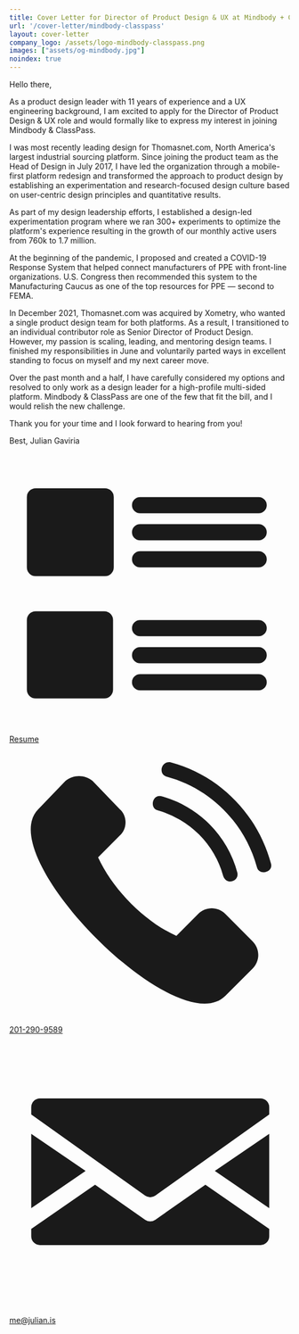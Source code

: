 ```yaml
---
title: Cover Letter for Director of Product Design & UX at Mindbody + ClassPass
url: '/cover-letter/mindbody-classpass'
layout: cover-letter
company_logo: /assets/logo-mindbody-classpass.png
images: ["assets/og-mindbody.jpg"]
noindex: true
---
```



Hello there,

As a product design leader with 11 years of experience and a UX engineering background, I am excited to apply for the Director of Product Design & UX role and would formally like to express my interest in joining Mindbody & ClassPass. 

I was most recently leading design for Thomasnet.com, North America's largest industrial sourcing platform. Since joining the product team as the Head of Design in July 2017, I have led the organization through a mobile-first platform redesign and transformed the approach to product design by establishing an experimentation and research-focused design culture based on user-centric design principles and quantitative results. 

As part of my design leadership efforts, I established a design-led experimentation program where we ran 300+ experiments to optimize the platform's experience resulting in the growth of our monthly active users from 760k to 1.7 million. 

At the beginning of the pandemic, I proposed and created a COVID-19 Response System that helped connect manufacturers of PPE with front-line organizations. U.S. Congress then recommended this system to the Manufacturing Caucus as one of the top resources for PPE — second to FEMA.

In December 2021, Thomasnet.com was acquired by Xometry, who wanted a single product design team for both platforms. As a result, I transitioned to an individual contributor role as Senior Director of Product Design. However, my passion is scaling, leading, and mentoring design teams. I finished my responsibilities in June and voluntarily parted ways in excellent standing to focus on myself and my next career move. 

Over the past month and a half, I have carefully considered my options and resolved to only work as a design leader for a high-profile multi-sided platform. Mindbody & ClassPass are one of the few that fit the bill, and I would relish the new challenge. 


Thank you for your time and I look forward to hearing from you! 

Best,
Julian Gaviria

[<svg viewBox="0 0 32 32" xmlns="http://www.w3.org/2000/svg" class="icon"><title>ico-list-view</title><g fill="currentColor" fill-rule="evenodd"><path d="M3 27.92h7.84a1 1 0 0 0 1-1V19a1 1 0 0 0-1-1H3a1 1 0 0 0-1 1v7.92a1 1 0 0 0 1 1zM3 14h7.92a1 1 0 0 0 1-1V5a1 1 0 0 0-1-1H3a1 1 0 0 0-1 1v8a1 1 0 0 0 1 1zM14.923 6.846h13.539a.923.923 0 0 0 0-1.846H14.923a.923.923 0 1 0 0 1.846zM14.923 9.923h13.539a.923.923 0 0 0 0-1.846H14.923a.923.923 0 1 0 0 1.846zM14.923 13h13.539a.923.923 0 0 0 0-1.846H14.923a.923.923 0 1 0 0 1.846zM14.923 20.846h13.539a.923.923 0 0 0 0-1.846H14.923a.923.923 0 1 0 0 1.846zM14.923 23.923h13.539a.923.923 0 0 0 0-1.846H14.923a.923.923 0 1 0 0 1.846zM14.923 27h13.539a.923.923 0 0 0 0-1.846H14.923a.923.923 0 1 0 0 1.846z"/></g></svg>  Resume](/resume)
[<svg viewBox="0 0 32 32" xmlns="http://www.w3.org/2000/svg" class="icon"><title>Phone #</title><path d="M9.507 4.236l3.105 3.229c.87.745.87 2.235 0 2.98l-2.484 2.484c1.74 3.726 5.34 7.328 8.943 8.943l2.484-2.484c.869-.87 2.235-.87 3.105 0l3.104 3.105c.87.869.87 2.235 0 3.104l-3.104 3.105C19.195 34.167-2.043 12.805 3.298 7.465l3.105-3.23c.869-.745 2.235-.745 3.104 0zm8.446-.497c-.994-.249-.621-1.863.497-1.615 5.589 1.49 9.935 5.962 11.426 11.55.248.994-1.366 1.367-1.615.373C26.895 9.08 23.045 5.105 17.953 3.74zm-.994 3.85c-.993-.249-.62-1.863.373-1.615a12.299 12.299 0 0 1 8.694 8.694c.248.994-1.242 1.49-1.615.373a10.728 10.728 0 0 0-7.452-7.452z" fill="currentColor" fill-rule="evenodd"></path></svg> 201-290-9589](tel:201-290-9589)
[<svg viewBox="0 0 32 32" xmlns="http://www.w3.org/2000/svg" class="icon"><title>Contact</title><g fill="currentColor" fill-rule="evenodd"><path d="M2.5 19.79v-8.457l6.207 4.228zM29.668 22.165v.833a1 1 0 0 1-1 1H3.5a1 1 0 0 1-1-1v-.833l7.287-5.042 5.724 4a1 1 0 0 0 1.146 0l5.724-4 7.287 5.042z"></path><path d="M2.5 9.133V8.3a1 1 0 0 1 1-1h25.168a1 1 0 0 1 1 1v.833l-13.005 9.231a1 1 0 0 1-1.158 0L2.5 9.134zM29.668 11.333v8.457L23.46 15.56z"></path></g></svg> me@julian.is](mailto:me@julian.is)



          